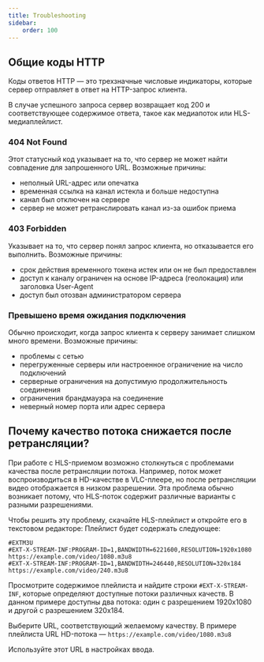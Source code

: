 ```yaml
---
title: Troubleshooting
sidebar:
    order: 100
---
```


## Общие коды HTTP

Коды ответов HTTP — это трехзначные числовые индикаторы, которые сервер отправляет в ответ на HTTP-запрос клиента.

В случае успешного запроса сервер возвращает код 200 и соответствующее содержимое ответа, такое как медиапоток или HLS-медиаплейлист.

### 404 Not Found

Этот статусный код указывает на то, что сервер не может найти совпадение для запрошенного URL. Возможные причины:

- неполный URL-адрес или опечатка
- временная ссылка на канал истекла и больше недоступна
- канал был отключен на сервере
- сервер не может ретранслировать канал из-за ошибок приема

### 403 Forbidden

Указывает на то, что сервер понял запрос клиента, но отказывается его выполнить. Возможные причины:

- срок действия временного токена истек или он не был предоставлен
- доступ к каналу ограничен на основе IP-адреса (геолокация) или заголовка User-Agent
- доступ был отозван администратором сервера

### Превышено время ожидания подключения

Обычно происходит, когда запрос клиента к серверу занимает слишком много времени. Возможные причины:

- проблемы с сетью
- перегруженные серверы или настроенное ограничение на число подключений
- серверные ограничения на допустимую продолжительность соединения
- ограничения брандмауэра на соединение
- неверный номер порта или адрес сервера

## Почему качество потока снижается после ретрансляции?

При работе с HLS-приемом возможно столкнуться с проблемами качества после ретрансляции потока. Например, поток может воспроизводиться в HD-качестве в VLC-плеере, но после ретрансляции видео отображается в низком разрешении. Эта проблема обычно возникает потому, что HLS-поток содержит различные варианты с разными разрешениями.

Чтобы решить эту проблему, скачайте HLS-плейлист и откройте его в текстовом редакторе: Плейлист будет содержать следующее:

```
#EXTM3U
#EXT-X-STREAM-INF:PROGRAM-ID=1,BANDWIDTH=6221600,RESOLUTION=1920x1080
https://example.com/video/1080.m3u8
#EXT-X-STREAM-INF:PROGRAM-ID=1,BANDWIDTH=246440,RESOLUTION=320x184
https://example.com/video/240.m3u8
```

Просмотрите содержимое плейлиста и найдите строки `#EXT-X-STREAM-INF`, которые определяют доступные потоки различных качеств. В данном примере доступны два потока: один с разрешением 1920x1080 и другой с разрешением 320x184.

Выберите URL, соответствующий желаемому качеству. В примере плейлиста URL HD-потока — `https://example.com/video/1080.m3u8`

Используйте этот URL в настройках ввода.